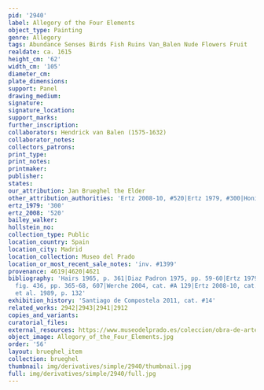 ```yaml
---
pid: '2940'
label: Allegory of the Four Elements
object_type: Painting
genre: Allegory
tags: Abundance Senses Birds Fish Ruins Van_Balen Nude Flowers Fruit
realdate: ca. 1615
height_cm: '62'
width_cm: '105'
diameter_cm: 
plate_dimensions: 
support: Panel
drawing_medium: 
signature: 
signature_location: 
support_marks: 
further_inscription: 
collaborators: Hendrick van Balen (1575-1632)
collaborator_notes: 
collectors_patrons: 
print_type: 
print_notes: 
printmaker: 
publisher: 
states: 
our_attribution: Jan Brueghel the Elder
other_attribution_authorities: 'Ertz 2008-10, #520|Ertz 1979, #300|Honig database'
ertz_1979: '300'
ertz_2008: '520'
bailey_walker: 
hollstein_no: 
collection_type: Public
location_country: Spain
location_city: Madrid
location_collection: Museo del Prado
location_or_most_recent_sale_notes: 'inv. #1399'
provenance: 4619|4620|4621
bibliography: 'Hairs 1965, p. 361|Diaz Padron 1975, pp. 59-60|Ertz 1979, cat. #300,
  fig. 436, pp. 365-68, 607|Werche 2004, cat. #A 129|Ertz 2008-10, cat. #520|Balis
  et al. 1989, p. 132'
exhibition_history: 'Santiago de Compostela 2011, cat. #14'
related_works: 2942|2943|2941|2912
copies_and_variants: 
curatorial_files: 
external_resources: https://www.museodelprado.es/coleccion/obra-de-arte/la-abundancia-y-los-cuatro-elementos/10b1bb2d-26f3-4d0a-a1c0-87a61aadbafc
object_image: Allegory_of_the_Four_Elements.jpg
order: '56'
layout: brueghel_item
collection: brueghel
thumbnail: img/derivatives/simple/2940/thumbnail.jpg
full: img/derivatives/simple/2940/full.jpg
---
```

